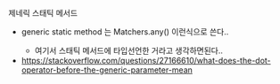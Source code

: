 제네릭 스태틱 메서드
- generic static method 는 Matchers.<AA>any() 이런식으로 쓴다..
  - 여기서 <AA> 스태틱 메서드에 타입선언한 거라고 생각하면된다..
- https://stackoverflow.com/questions/27166610/what-does-the-dot-operator-before-the-generic-parameter-mean
